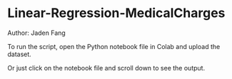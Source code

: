 # Linear-Regression-MedicalCharges

Author: Jaden Fang

To run the script, open the Python notebook file in Colab and upload the dataset.

Or just click on the notebook file and scroll down to see the output.
